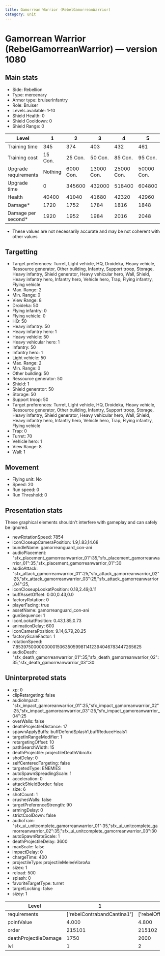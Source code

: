```yaml
---
title: Gamorrean Warrior (RebelGamorreanWarrior)
category: unit
---
```


# Gamorrean Warrior (RebelGamorreanWarrior) — version 1080

## Main stats

  * Side: Rebellion
  * Type: mercenary
  * Armor type: bruiserInfantry
  * Role: Bruiser
  * Levels available: 1-10
  * Shield Health: 0
  * Shield Cooldown: 0
  * Shield Range: 0

|Level               |1      |2        |3         |4         |5         |6         |7         |8          |9          |10         |
|--------------------|-------|---------|----------|----------|----------|----------|----------|-----------|-----------|-----------|
|Training time       |345    |374      |403       |432       |461       |490       |519       |548        |577        |600        |
|Training cost       |15 Con.|25 Con.  |50 Con.   |85 Con.   |95 Con.   |145 Con.  |190 Con.  |265 Con.   |360 Con.   |720 Con.   |
|Upgrade requirements|Nothing|6000 Con.|13000 Con.|25000 Con.|50000 Con.|75000 Con.|85000 Con.|135000 Con.|140000 Con.|190000 Con.|
|Upgrade time        |0      |345600   |432000    |518400    |604800    |691200    |777600    |864000     |950400     |1036800    |
|Health              |40400  |41040    |41680     |42320     |42960     |43600     |45520     |46800      |48080      |50000      |
|Damage*             |1720   |1752     |1784      |1816      |1848      |1880      |1976      |2040       |2104       |2200       |
|Damage per second*  |1920   |1952     |1984      |2016      |2048      |2080      |2176      |2240       |2304       |2400       |

* These values are not necessarily accurate and may be not coherent with other values

## Targetting

  * Target preferences: Turret, Light vehicle, HQ, Droideka, Heavy vehicle, Ressource generator, Other building, Infantry, Support troop, Storage, Heavy infantry, Shield generator, Heavy vehicular hero, Wall, Shield, Heavy infantry hero, Infantry hero, Vehicle hero, Trap, Flying infantry, Flying vehicle
  * Max. Range: 2
  * Min. Range: 0
  * View Range: 8
  * Droideka: 50
  * Flying infantry: 0
  * Flying vehicle: 0
  * HQ: 50
  * Heavy infantry: 50
  * Heavy infantry hero: 1
  * Heavy vehicle: 50
  * Heavy vehicular hero: 1
  * Infantry: 50
  * Infantry hero: 1
  * Light vehicle: 50
  * Max. Range: 2
  * Min. Range: 0
  * Other building: 50
  * Ressource generator: 50
  * Shield: 1
  * Shield generator: 50
  * Storage: 50
  * Support troop: 50
  * Target preferences: Turret, Light vehicle, HQ, Droideka, Heavy vehicle, Ressource generator, Other building, Infantry, Support troop, Storage, Heavy infantry, Shield generator, Heavy vehicular hero, Wall, Shield, Heavy infantry hero, Infantry hero, Vehicle hero, Trap, Flying infantry, Flying vehicle
  * Trap: 0
  * Turret: 70
  * Vehicle hero: 1
  * View Range: 8
  * Wall: 1

## Movement

  * Flying unit: No
  * Speed: 20
  * Run speed: 0
  * Run Threshold: 0

## Presentation stats

These graphical elements shouldn't interfere with gameplay and can safely be ignored.

  * newRotationSpeed: 7854
  * iconCloseupCameraPosition: 1.9,1.83,14.68
  * bundleName: gamorreanguard_con-ani
  * audioPlacement: "sfx_placement_gamorreanwarrior_01":35,"sfx_placement_gamorreanwarrior_01":35,"sfx_placement_gamorreanwarrior_01":30
  * audioAttack: "sfx_attack_gamorreanwarrior_01":25,"sfx_attack_gamorreanwarrior_02":25,"sfx_attack_gamorreanwarrior_03":25,"sfx_attack_gamorreanwarrior_04":25,
  * iconCloseupLookatPosition: 0.18,2.49,0.11
  * buffAssetOffset: 0.00,0.43,0.0
  * factoryRotation: 0
  * playerFacing: true
  * assetName: gamorreanguard_con-ani
  * gunSequence: 1
  * iconLookatPosition: 0.43,1.85,0.73
  * animationDelay: 600
  * iconCameraPosition: 9.14,6.79,20.25
  * factoryScaleFactor: 1
  * rotationSpeed: 7.8539750000000001506350599811412394046783447265625
  * audioDeath: "sfx_death_gamorreanwarrior_01":35,"sfx_death_gamorreanwarrior_02":35,"sfx_death_gamorreanwarrior_03":30

## Uninterpreted stats

  * xp: 0
  * clipRetargeting: false
  * audioImpact: "sfx_impact_gamoreanwarrior_01":25,"sfx_impact_gamoreanwarrior_02":25,"sfx_impact_gamoreanwarrior_03":25,"sfx_impact_gamoreanwarrior_04":25
  * overWalls: false
  * deathProjectileDistance: 17
  * spawnApplyBuffs: buffDefendSplash1,buffReduceHeals1
  * targetInRangeModifier: 1
  * retargetingOffset: 10
  * pathSearchWidth: 15
  * deathProjectile: projectileDeathVibroAx
  * shotDelay: 0
  * selfCenteredTargeting: false
  * targetedType: ENEMIES
  * autoSpawnSpreadingScale: 1
  * acceleration: 0
  * attackShieldBorder: false
  * size: 6
  * shotCount: 1
  * crushesWalls: false
  * targetPreferenceStrength: 90
  * armingDelay: 0
  * strictCoolDown: false
  * audioTrain: "sfx_ui_unitcomplete_gamorreanwarrior_01":35,"sfx_ui_unitcomplete_gamorreanwarrior_02":35,"sfx_ui_unitcomplete_gamorreanwarrior_03":30
  * autoSpawnRateScale: 1
  * deathProjectileDelay: 3600
  * maxScale: false
  * impactDelay: 0
  * chargeTime: 400
  * projectileType: projectileMeleeVibroAx
  * sizex: 1
  * reload: 500
  * splash: 0
  * favoriteTargetType: turret
  * targetLocking: false
  * sizey: 1

|Level                |1                          |2                   |3                   |4                   |5                   |6                   |7                   |8                   |9                   |10                   |
|---------------------|---------------------------|--------------------|--------------------|--------------------|--------------------|--------------------|--------------------|--------------------|--------------------|---------------------|
|requirements         |['rebelContrabandCantina1']|['rebelOffenseLab2']|['rebelOffenseLab3']|['rebelOffenseLab4']|['rebelOffenseLab5']|['rebelOffenseLab6']|['rebelOffenseLab7']|['rebelOffenseLab8']|['rebelOffenseLab9']|['rebelOffenseLab10']|
|pointValue           |4.000                      |4.800               |5.600               |6.400               |7.200               |8.000               |8.800               |9.600               |10.400              |12.000               |
|order                |215101                     |215102              |215103              |215104              |215105              |215106              |215107              |215108              |215109              |215110               |
|deathProjectileDamage|1750                       |2000                |2250                |2500                |2750                |3000                |3250                |3500                |3750                |4000                 |
|lvl                  |1                          |2                   |3                   |4                   |5                   |6                   |7                   |8                   |9                   |10                   |

